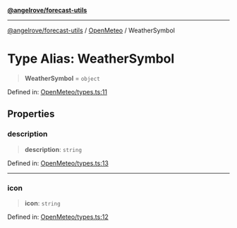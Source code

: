 [**@angelrove/forecast-utils**](../../README.md)

***

[@angelrove/forecast-utils](../../README.md) / [OpenMeteo](../README.md) / WeatherSymbol

# Type Alias: WeatherSymbol

> **WeatherSymbol** = `object`

Defined in: [OpenMeteo/types.ts:11](https://github.com/angelrove/forecast-utils/blob/d9298a6163fd32583e182ae2f9197ab3aae26c2c/src/OpenMeteo/types.ts#L11)

## Properties

### description

> **description**: `string`

Defined in: [OpenMeteo/types.ts:13](https://github.com/angelrove/forecast-utils/blob/d9298a6163fd32583e182ae2f9197ab3aae26c2c/src/OpenMeteo/types.ts#L13)

***

### icon

> **icon**: `string`

Defined in: [OpenMeteo/types.ts:12](https://github.com/angelrove/forecast-utils/blob/d9298a6163fd32583e182ae2f9197ab3aae26c2c/src/OpenMeteo/types.ts#L12)
